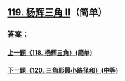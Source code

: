 ## [119. 杨辉三角 II](https://leetcode-cn.com/problems/pascals-triangle-ii/)（简单）





### 答案：



#### [上一题（118. 杨辉三角）(简单)](https://github.com/sdwwld/leetCode/blob/master/src/main/java/com/wld/java/leetcode/leetCode0118.md)

#### [下一题（120. 三角形最小路径和）(中等)](https://github.com/sdwwld/leetCode/blob/master/src/main/java/com/wld/java/leetcode/leetCode0120.md)